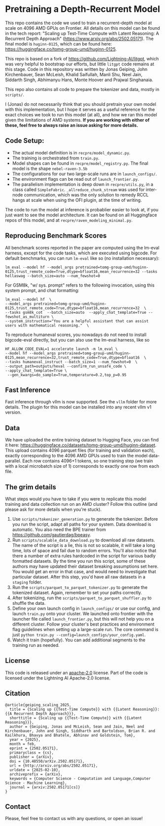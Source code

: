 # Pretraining a Depth-Recurrent Model

This repo contains the code we used to train a recurrent-depth model at scale on 4096 AMD GPUs on Frontier. All details on this model can be found in the tech report: "Scaling up Test-Time Compute with Latent Reasoning: A Recurrent Depth Approach" (https://www.arxiv.org/abs/2502.05171). The final model is `huginn-0125`, which can be found here: https://huggingface.co/tomg-group-umd/huginn-0125. 

This repo is based on a fork of https://github.com/Lightning-AI/litgpt, which was very helpful to bootstrap our efforts, but little `litgpt` code remains at this stage. Code in this repository was written by Jonas Geiping, John Kirchenbauer, Sean McLeish, Khalid Saifullah, Manli Shu, Neel Jain, Siddarth Singh, Abhimanyu Hans, Monte Hoover and Prajwal Singhanaia.

This repo also contains all code to prepare the tokenizer and data, mostly in `scripts/`. 

I (Jonas) do not necessarily think that you should pretrain your own model with this implementation, but I hope it serves as a useful reference for the exact choices we took to run this model (at all), and how we ran this model given the limitations of AMD systems. **If you are working with either of these, feel free to always raise an issue asking for more details.**


## Code Setup:
*  The actual model definition is in `recpre/model_dynamic.py`.
*  The training is orchestrated from `train.py`.
*  Model shapes can be found in `recpre/model_registry.py`. The final model is the shape `nebel-raven-3.5b`
*  The configurations for our two large-scale runs are in `launch_configs/`. 
*  The environment flags can be read out of `launch_frontier.py`.
* The parallelism implementation is deep down in `recpre/utils.py`, in a class called `SimpleFabric`. `_allreduce_chunk_stream` was used for inter-node communication, which was the only solution to remedy RCCL hangs at scale when using the OFI plugin, at the time of writing.

The code to run the model at inference is probablier easier to look at, if you just want to see the model architecture.
It can be found on all Huggingface repos of this model, and at `recpre/raven_modeling_minimal.py`.


## Reproducing Benchmark Scores

All benchmark scores reported in the paper are computed using the lm-eval harness, except for the code tasks, which are executed using bigcode. For default benchmarks, you can run `lm-eval` like so (no installation necessary):

```
lm_eval --model hf --model_args pretrained=tomg-group-umd/huginn-0125,trust_remote_code=True,dtype=bfloat16,mean_recurrence=32 --tasks hellaswag --batch_size=auto --num_fewshot=0
```

For GSM8k, "w/ sys. prompt" refers to the following invocation, using this system prompt, and chat formatting:
```
lm_eval --model hf  \
--model_args pretrained=tomg-group-umd/huginn-0125,trust_remote_code=True,dtype=bfloat16,mean_recurrence=32  \ 
--tasks gsm8k_cot  --batch_size=auto  --apply_chat_template=True --fewshot_as_multiturn \
--system_instruction="You are a helpful assistant that can assist users with mathematical reasoning."  \ 
```

To reproduce humaneval scores, you nowadays do not need to install bigcode-eval directly, but you can also use the lm-eval harness, like so
``` 
HF_ALLOW_CODE_EVAL=1 accelerate launch -m lm_eval \
--model hf --model_args pretrained=tomg-group-umd/huginn-0125,mean_recurrence=32,trust_remote_code=True,dtype=bfloat16  \
--tasks humaneval_instruct --batch_size=1 --num_fewshot=0  \
--output_path=outputs/heval --confirm_run_unsafe_code \
--apply_chat_template=True \
 --gen_kwargs=do_sample=True,temperature=0.2,top_p=0.95
```

## Fast Inference

Fast inference through vllm is now supported. See the `vllm` folder for more details. The plugin for this model can be installed into any recent vllm v1 version.

## Data

We have uploaded the entire training dataset to Hugging Face, you can find it here: https://huggingface.co/datasets/tomg-group-umd/huginn-dataset.
This upload contains 4096 parquet files (for training and validation each), exactly corresponding to the 4096 AMD GPUs used to train the model data-parallel. Each row contains 4096+1 tokens, so one training step (we train with a local microbatch size of 1) corresponds to exactly one row from each file.

## The grim details

What steps would you have to take if you were to replicate this model training and data collection run on an AMD cluster? Follow this outline (and please ask for more details when you're stuck).

1. Use `scripts/tokenizer_generation.py` to generate the tokenizer. Before you run the script, adapt all paths for your system. Data download is automatic. You also need the BPE trainer from https://github.com/gautierdag/bpeasy.
2. Run `scripts/scalable_data_download.py` to download all raw datasets. The name of the script is a lie, this is not so scalable, it will take a long time, lots of space and fail due to random errors. You'll also notice that there a number of extra rules hardcoded in the script for various badly formatted datasets. By the time you run this script, some of these authors may have updated their dataset breaking assumptions set here. You would get an error in that case, and would need to investigate that particular dataset. After this step, you'd have all raw datasets in a `staging` folder.
3. Run the `scripts/parquet_to_parquet_tokenizer.py` to generate the tokenized dataset. Again, remember to set your paths correctly.
4. After tokenizing, run the `scripts/parquet_to_parquet_shuffler.py` to shuffle the data.
5. Define your own launch config in `launch_configs/` or use our config, and launch `train.py` onto your cluster. We launched onto frontier with the launcher file called `launch_frontier.py`, but this will not help you on a different cluster. Follow your cluster's best practices and environment flag guidelines when setting up a large-scale run. The core command is just `python train.py --config=launch_configs/your_config.yaml`.
6. Watch it train (hopefully). You can add additional segments to the training run as needed.


## License
This code is released under an [apache-2.0](https://choosealicense.com/licenses/apache-2.0/)  license. Part of the code is licensed under the Lightning AI Apache-2.0 license.

## Citation
```
@article{geiping_scaling_2025,
  title = {Scaling up {{Test-Time Compute}} with {{Latent Reasoning}}: {{A Recurrent Depth Approach}}},
  shorttitle = {Scaling up {{Test-Time Compute}} with {{Latent Reasoning}}},
  author = {Geiping, Jonas and McLeish, Sean and Jain, Neel and Kirchenbauer, John and Singh, Siddharth and Bartoldson, Brian R. and Kailkhura, Bhavya and Bhatele, Abhinav and Goldstein, Tom},
  year = {2025},
  month = feb,
  eprint = {2502.05171},
  primaryclass = {cs},
  publisher = {arXiv},
  doi = {10.48550/arXiv.2502.05171},
  url = {http://arxiv.org/abs/2502.05171},
  urldate = {2025-02-10},
  archiveprefix = {arXiv},
  keywords = {Computer Science - Computation and Language,Computer Science - Machine Learning},
  journal = {arxiv:2502.05171[cs]}
}
```

## Contact
Please, feel free to contact us with any questions, or open an issue!
